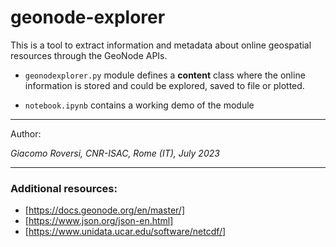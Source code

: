 
# geonode-explorer

This is a tool to extract information and metadata about online geospatial resources through the GeoNode APIs. 

+ `geonodexplorer.py` module defines a **content** class where the online information is stored and could be explored, saved to file or plotted.

+ `notebook.ipynb` contains a working demo of the module


***

Author: 

*Giacomo Roversi, CNR-ISAC, Rome (IT), July 2023*

***

### Additional resources:
+ [https://docs.geonode.org/en/master/]
+ [https://www.json.org/json-en.html]
+ [https://www.unidata.ucar.edu/software/netcdf/]

